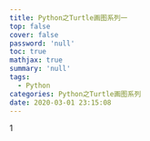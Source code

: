 ```yaml
---
title: Python之Turtle画图系列一
top: false
cover: false
password: 'null'
toc: true
mathjax: true
summary: 'null'
tags:
  - Python
categories: Python之Turtle画图系列
date: 2020-03-01 23:15:08
---
```


1